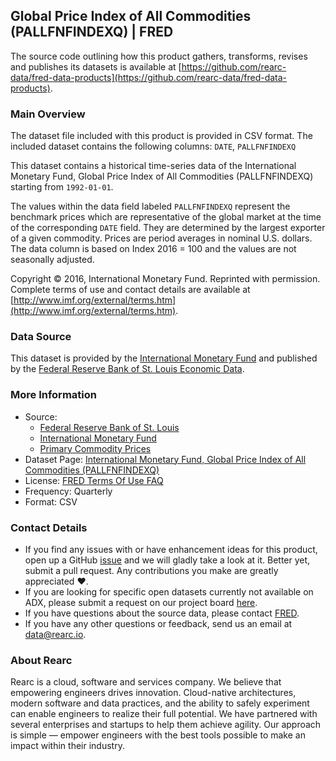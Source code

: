 ## Global Price Index of All Commodities (PALLFNFINDEXQ) | FRED

The source code outlining how this product gathers, transforms, revises and publishes its datasets is available at [https://github.com/rearc-data/fred-data-products](https://github.com/rearc-data/fred-data-products).

### Main Overview
The dataset file included with this product is provided in CSV format. The included dataset contains the following columns: 
`DATE`, `PALLFNFINDEXQ`
 
This dataset contains a historical time-series data of the International Monetary Fund, Global Price Index of All Commodities (PALLFNFINDEXQ) starting from `1992-01-01`. 

The values within the data field labeled `PALLFNFINDEXQ` represent the benchmark prices which are representative of the global market at the time of the corresponding `DATE` field. They are determined by the largest exporter of a given commodity. Prices are period averages in nominal U.S. dollars. The data column is based on Index 2016 = 100 and the values are not seasonally adjusted.

Copyright © 2016, International Monetary Fund. Reprinted with permission. Complete terms of use and contact details are available at [http://www.imf.org/external/terms.htm](http://www.imf.org/external/terms.htm).

### Data Source
This dataset is provided by the [International Monetary Fund](https://www.imf.org/external/index.htm) and published by the [Federal Reserve Bank of St. Louis Economic Data](https://fred.stlouisfed.org/).

### More Information
- Source: 
  - [Federal Reserve Bank of St. Louis](https://www.stlouisfed.org)
  - [International Monetary Fund](https://www.imf.org/external/index.htm)
  - [Primary Commodity Prices](https://www.imf.org/external/np/res/commod/index.aspx)
- Dataset Page: [International Monetary Fund, Global Price Index of All Commodities (PALLFNFINDEXQ)](https://fred.stlouisfed.org/series/PALLFNFINDEXQ)
- License: [FRED Terms Of Use FAQ](https://fred.stlouisfed.org/legal/)
- Frequency: Quarterly
- Format: CSV

### Contact Details
- If you find any issues with or have enhancement ideas for this product, open up a GitHub [issue](https://github.com/rearc-data/fred-data-products/issues) and we will gladly take a look at it. Better yet, submit a pull request. Any contributions you make are greatly appreciated :heart:.
- If you are looking for specific open datasets currently not available on ADX, please submit a request on our project board [here](https://github.com/orgs/rearc-data/projects/1).
- If you have questions about the source data, please contact [FRED](https://fred.stlouisfed.org/contactus/).
- If you have any other questions or feedback, send us an email at data@rearc.io.

### About Rearc
Rearc is a cloud, software and services company. We believe that empowering engineers drives innovation. Cloud-native architectures, modern software and data practices, and the ability to safely experiment can enable engineers to realize their full potential. We have partnered with several enterprises and startups to help them achieve agility. Our approach is simple — empower engineers with the best tools possible to make an impact within their industry.